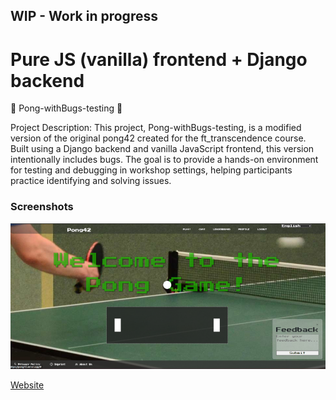 ## WIP - Work in progress

# Pure JS (vanilla) frontend + Django backend

🏓 Pong-withBugs-testing 🏓

Project Description:
This project, Pong-withBugs-testing, is a modified version of the original pong42 created for the ft_transcendence course. Built using a Django backend and vanilla JavaScript frontend, this version intentionally includes bugs. The goal is to provide a hands-on environment for testing and debugging in workshop settings, helping participants practice identifying and solving issues.

### Screenshots

![Screenshot](screenshot.png)

[Website](https://ehab42.vercel.app/#login)
